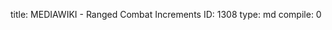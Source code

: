 title:          MEDIAWIKI - Ranged Combat Increments
ID:             1308
type:           md
compile:        0


